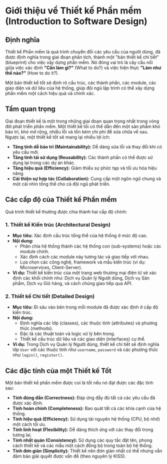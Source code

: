 # Giới thiệu về Thiết kế Phần mềm (Introduction to Software Design)

## Định nghĩa

Thiết kế Phần mềm là quá trình chuyển đổi các yêu cầu của người dùng, đã được định nghĩa trong giai đoạn phân tích, thành một "bản thiết kế chi tiết" (blueprint) cho việc xây dựng phần mềm. Nó đóng vai trò là cây cầu nối giữa việc xác định **"Cần làm gì?"** (What to do?) và việc hiện thực **"Làm như thế nào?"** (How to do it?).

Một bản thiết kế tốt sẽ định rõ cấu trúc, các thành phần, các module, các giao diện và dữ liệu của hệ thống, giúp đội ngũ lập trình có thể xây dựng phần mềm một cách hiệu quả và chính xác.

## Tầm quan trọng

Giai đoạn thiết kế là một trong những giai đoạn quan trọng nhất trong vòng đời phát triển phần mềm. Một thiết kế tồi có thể dẫn đến một sản phẩm khó bảo trì, khó mở rộng, nhiều lỗi và tốn kém chi phí để sửa chữa về sau. Ngược lại, một thiết kế tốt sẽ mang lại nhiều lợi ích:

- **Tăng tính dễ bảo trì (Maintainability):** Dễ dàng sửa lỗi và thay đổi khi có yêu cầu mới.
- **Tăng tính tái sử dụng (Reusability):** Các thành phần có thể được sử dụng lại trong các dự án khác.
- **Tăng hiệu quả (Efficiency):** Giảm thiểu sự phức tạp và tối ưu hóa hiệu năng.
- **Cải thiện sự hợp tác (Collaboration):** Cung cấp một ngôn ngữ chung và một cái nhìn tổng thể cho cả đội ngũ phát triển.

## Các cấp độ của Thiết kế Phần mềm

Quá trình thiết kế thường được chia thành hai cấp độ chính:

### 1. Thiết kế Kiến trúc (Architectural Design)

- **Mục tiêu:** Xác định cấu trúc tổng thể của hệ thống ở mức độ cao.
- **Nội dung:**
  - Phân chia hệ thống thành các hệ thống con (sub-systems) hoặc các module chính.
  - Xác định cách các module này tương tác và giao tiếp với nhau.
  - Lựa chọn các công nghệ, framework và mẫu kiến trúc (ví dụ: Microservices, Client-Server).
- **Ví dụ:** Thiết kế kiến trúc của một trang web thương mại điện tử sẽ xác định các khối chính như: Dịch vụ Quản lý Người dùng, Dịch vụ Sản phẩm, Dịch vụ Giỏ hàng, và cách chúng giao tiếp qua API.

### 2. Thiết kế Chi tiết (Detailed Design)

- **Mục tiêu:** Đi sâu vào bên trong mỗi module đã được xác định ở cấp độ kiến trúc.
- **Nội dung:**
  - Định nghĩa các lớp (classes), các thuộc tính (attributes) và phương thức (methods).
  - Đặc tả các thuật toán và logic xử lý bên trong.
  - Thiết kế cấu trúc dữ liệu và các giao diện (interfaces) cụ thể.
- **Ví dụ:** Trong Dịch vụ Quản lý Người dùng, thiết kế chi tiết sẽ định nghĩa lớp `User` với các thuộc tính như `username`, `password` và các phương thức như `login()`, `register()`.

## Các đặc tính của một Thiết kế Tốt

Một bản thiết kế phần mềm được coi là tốt nếu nó đạt được các đặc tính sau:

- **Tính đúng đắn (Correctness):** Đáp ứng đầy đủ tất cả các yêu cầu đã được xác định.
- **Tính hoàn chỉnh (Completeness):** Bao quát tất cả các khía cạnh của hệ thống.
- **Tính hiệu quả (Efficiency):** Sử dụng tài nguyên hệ thống (CPU, bộ nhớ) một cách tối ưu.
- **Tính linh hoạt (Flexibility):** Dễ dàng thích ứng với các thay đổi trong tương lai.
- **Tính nhất quán (Consistency):** Sử dụng các quy tắc đặt tên, phong cách thiết kế và các mẫu một cách đồng bộ trong toàn bộ hệ thống.
- **Tính đơn giản (Simplicity):** Thiết kế nên đơn giản nhất có thể nhưng vẫn đảm bảo giải quyết được vấn đề (theo nguyên lý KISS).
